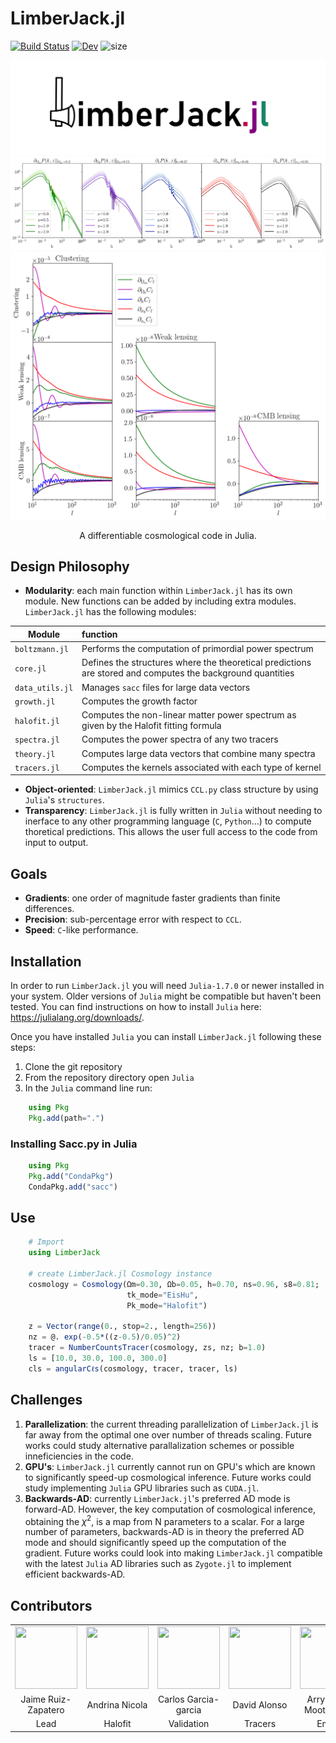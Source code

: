 # LimberJack.jl

[![Build Status](https://github.com/JaimeRZP/LimberJack.jl/workflows/CI/badge.svg)](https://github.com/JaimeRZP/LimberJack.jl/actions?query=workflow%3ALimberJack-CI+branch%3Amain)
[![Dev](https://img.shields.io/badge/docs-dev-blue.svg)](https://jaimeruizzapatero.net/LimberJack.jl/dev/)
![size](https://img.shields.io/github/repo-size/jaimerzp/LimberJack.jl)

![](https://raw.githubusercontent.com/JaimeRZP/LimberJack.jl/main/docs/src/assets/LimberJack_logo.png)
![](https://raw.githubusercontent.com/JaimeRZP/LimberJack.jl/main/docs/src/assets/Pk_diff.png)
![](https://raw.githubusercontent.com/JaimeRZP/LimberJack.jl/main/docs/src/assets/cls_diff.png)

<p align="center"> A differentiable cosmological code in Julia. </p>

## Design Philosophy

 + **Modularity**: each main function within ```LimberJack.jl``` has its own module. New functions can be added  by including extra modules. ```LimberJack.jl``` has the following modules:
 
| Module      | function    |
| ----------- | :----------- |
| ```boltzmann.jl```    | Performs the computation of primordial power spectrum   |
| ```core.jl```    | Defines the structures where the theoretical predictions are stored and computes the background quantities   |
| ```data_utils.jl```   | Manages ```sacc``` files for large data vectors       |
| ```growth.jl```   | Computes the growth factor       |
| ```halofit.jl```  | Computes the non-linear matter power spectrum as given by the Halofit fitting formula       |
| ```spectra.jl```  | Computes the power spectra of any two tracers       |
| ```theory.jl```   | Computes large data vectors that combine many spectra     |
| ```tracers.jl``` | Computes the kernels associated with each type of kernel      |

+ **Object-oriented**: ```LimberJack.jl```  mimics ```CCL.py``` class structure by using ```Julia```'s ```structures```.
+ **Transparency**: ```LimberJack.jl```  is fully written in ```Julia``` without needing to inerface to any other programming language (```C```, ```Python```...) to compute thoretical predictions. This allows the user full access to the code from input to output.

## Goals

+ **Gradients**: one order of magnitude faster gradients than finite differences.
+ **Precision**: sub-percentage error with respect to ```CCL```.
+ **Speed**: ```C```-like performance.

## Installation

In order to run ```LimberJack.jl``` you will need ```Julia-1.7.0``` or newer installed in your system.
Older versions of ```Julia``` might be compatible but haven't been tested.
You can find instructions on how to install ```Julia``` here: https://julialang.org/downloads/.

Once you have installed ```Julia``` you can install ```LimberJack.jl``` following these steps:
1. Clone the git repository
2. From the repository directory open ```Julia```
3. In the ```Julia``` command line run:
``` julia
    using Pkg
    Pkg.add(path=".")
```
### Installing Sacc.py in Julia

``` julia
    using Pkg
    Pkg.add("CondaPkg")
    CondaPkg.add("sacc")
```

## Use

``` julia
    # Import
    using LimberJack
    
    # create LimberJack.jl Cosmology instance
    cosmology = Cosmology(Ωm=0.30, Ωb=0.05, h=0.70, ns=0.96, s8=0.81;
                          tk_mode="EisHu",
                          Pk_mode="Halofit")
    
    z = Vector(range(0., stop=2., length=256))
    nz = @. exp(-0.5*((z-0.5)/0.05)^2)
    tracer = NumberCountsTracer(cosmology, zs, nz; b=1.0)
    ls = [10.0, 30.0, 100.0, 300.0]
    cls = angularCℓs(cosmology, tracer, tracer, ls)
```

## Challenges

1.  **Parallelization**: the current threading parallelization of ```LimberJack.jl``` is far away from the optimal one over number of threads scaling. Future works could study alternative parallalization schemes or  possible inneficiencies in the code. 
2. **GPU's**: ```LimberJack.jl``` currently cannot run on GPU's which are known to significantly speed-up cosmological inference. Future works could study implementing ```Julia``` GPU libraries such as ```CUDA.jl```.
3. **Backwards-AD**: currently ```LimberJack.jl```'s preferred AD mode is forward-AD. However, the key computation of cosmological inference, obtaining the $\chi^2$, is a map from N parameters to a scalar. For a large number of parameters, backwards-AD is in theory the preferred AD mode and should significantly speed up the computation of the gradient. Future works could look into making ```LimberJack.jl``` compatible with the latest ```Julia``` AD libraries such as ```Zygote.jl``` to implement efficient backwards-AD.

## Contributors
| | | | | | | |
|:-------------------------:|:-------------------------:|:-------------------------:|:-------------------------:|:-------------------------:|:-------------------------:|:-------------------------:|
| <img src=https://github.com/jaimerzp.png  width="100" height="100" /> | <img src=https://github.com/anicola.png  width="100" height="100" /> | <img src=https://github.com/carlosggarcia.png  width="100" height="100" /> |<img src=https://github.com/damonge.png  width="100" height="100" />| <img src=https://github.com/harry45.png  width="100" height="100" /> | <img src=https://github.com/jmsull.png  width="100" height="100" /> |  <img src=https://github.com/marcobonici.png  width="100" height="100" /> |
| Jaime Ruiz-Zapatero | Andrina Nicola | Carlos Garcia-garcia| David Alonso | Arrykrishna Mootoovaloo | Jamie Sullivan | Marco Bonici |
| Lead | Halofit | Validation | Tracers | EmuPk | Bolt.jl | Benchmarks |
